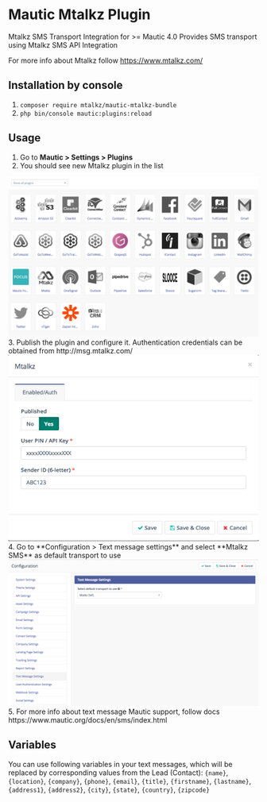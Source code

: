 # Mautic Mtalkz Plugin
Mtalkz SMS Transport Integration for >= Mautic 4.0
Provides SMS transport using Mtalkz SMS API Integration

For more info about Mtalkz follow https://www.mtalkz.com/

## Installation by console
1. `composer require mtalkz/mautic-mtalkz-bundle`
2. `php bin/console mautic:plugins:reload`

## Usage
1. Go to **Mautic > Settings > Plugins**
2. You should see new Mtalkz plugin in the list
<img src="./Assets/img/screenshots/1.png" alt="screenshot-1" />
3. Publish the plugin and configure it. Authentication credentials can be obtained from http://msg.mtalkz.com/
<img src="./Assets/img/screenshots/2.png" alt="screenshot-2" />
4. Go to **Configuration > Text message settings** and select **Mtalkz SMS** as default transport to use
<img src="./Assets/img/screenshots/3.png" alt="screenshot-3" />
5. For more info about text message Mautic support, follow docs https://www.mautic.org/docs/en/sms/index.html

## Variables
You can use following variables in your text messages, which will be replaced by corresponding values from the Lead (Contact): `{name}`, `{location}`, `{company}`, `{phone}`, `{email}`, `{title}`, `{firstname}`, `{lastname}`, `{address1}`, `{address2}`, `{city}`, `{state}`, `{country}`, `{zipcode}`